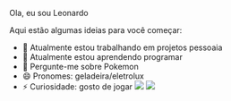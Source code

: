 Ola, eu sou Leonardo

Aqui estão algumas ideias para você começar:

- 🔭 Atualmente estou trabalhando em projetos pessoaia
- 🌱 Atualmente estou aprendendo programar
- 💬 Pergunte-me sobre Pokemon
- 😄 Pronomes: geladeira/eletrolux
- ⚡ Curiosidade: gosto de jogar
![](https://media.tenor.com/Zu88f9GsbzYAAAAj/charizard-dance.gif)
![](https://media.tenor.com/Nd4SWIU-gXgAAAAj/renegade-raider-griddy-renegaderanster.gif)
